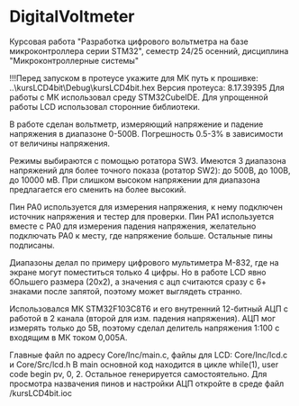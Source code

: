 # DigitalVoltmeter
Курсовая работа "Разработка цифрового вольтметра на базе микроконтроллера серии STM32", семестр 24/25 осенний, дисциплина "Микроконтроллерные системы"


!!!Перед запуском в протеусе укажите для МК путь к прошивке: ..\kursLCD4bit\Debug\kursLCD4bit.hex
Версия протеуса: 8.17.39395
Для работы с МК использовал среду STM32CubeIDE. Для упрощенной работы LCD использовал сторонние библиотеки.

В работе сделан вольтметр, измеряющий напряжение и падение напряжения в диапазоне 0-500В. Погрешность 0.5-3% в зависимости от величины напряжения.

Режимы выбираются с помощью ротатора SW3.
Имеются 3 диапазона напряжений для более точного показа (ротатор SW2): до 500В, до 100В, до 10000 мВ.
При слишком высоком напряжении для диапазона предлагается его сменить на более высокий.

Пин PA0 используется для измерения напряжения, к нему подключен источник напряжения и тестер для проверки.
Пин PA1 используется вместе с PA0 для измерения падения напряжения, желательно подключать PA0 к месту, где напряжение больше.
Остальные пины подписаны.

Диапазоны делал по примеру цифрового мультиметра М-832, где на экране могут поместиться только 4 цифры.
Но в работе LCD явно бОльшего размера (20х2), а значения с ацп считаются сразу с 6+ знаками после запятой, поэтому может выглядеть странно.

Использовался МК STM32F103C8T6 и его внутренний 12-битный АЦП с работой в 2 канала (второй для изм. падения напряжения).
АЦП мог измерять только до 5В, поэтому сделал делитель напряжения 1:100 с входящим в МК током 0,005А.

Главные файл по адресу Core/Inc/main.c, файлы для LCD: Core/Inc/lcd.c и Core/Src/lcd.h
В main основной код находится в цикле while(1), user code begin pv, 0, 2. Остальное генерируется самостоятельно.
Для просмотра назвачения пинов и настройки АЦП откройте в среде файл /kursLCD4bit.ioc
